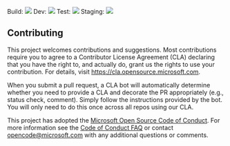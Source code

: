 
Build: <img src="ttps://dev.azure.com/LeoDemo0024/MultiStagePipeline/_apis/build/status/mslearn-tailspin-spacegame-web-deploy?branchName=release&stageName=Build%20the%20web%20application&jobName=Build%20job"/>
Dev: <img src="https://dev.azure.com/LeoDemo0024/MultiStagePipeline/_apis/build/status/mslearn-tailspin-spacegame-web-deploy?branchName=release&stageName=Deploy%20to%20the%20dev%20environment&jobName=Deploy" />
Test: <img src="https://dev.azure.com/LeoDemo0024/MultiStagePipeline/_apis/build/status/mslearn-tailspin-spacegame-web-deploy?branchName=release&stageName=Deploy%20to%20the%20test%20environment&jobName=Deploy" />
Staging: <img src="https://dev.azure.com/LeoDemo0024/MultiStagePipeline/_apis/build/status/mslearn-tailspin-spacegame-web-deploy?branchName=release&stageName=Deploy%20to%20the%20staging%20environment&jobName=Deploy" />

## Contributing

This project welcomes contributions and suggestions.  Most contributions require you to agree to a
Contributor License Agreement (CLA) declaring that you have the right to, and actually do, grant us
the rights to use your contribution. For details, visit https://cla.opensource.microsoft.com.

When you submit a pull request, a CLA bot will automatically determine whether you need to provide
a CLA and decorate the PR appropriately (e.g., status check, comment). Simply follow the instructions
provided by the bot. You will only need to do this once across all repos using our CLA.

This project has adopted the [Microsoft Open Source Code of Conduct](https://opensource.microsoft.com/codeofconduct/).
For more information see the [Code of Conduct FAQ](https://opensource.microsoft.com/codeofconduct/faq/) or
contact [opencode@microsoft.com](mailto:opencode@microsoft.com) with any additional questions or comments.